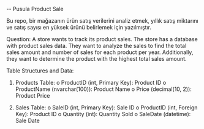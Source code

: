 -- Pusula Product Sale

Bu repo, bir mağazanın ürün satış verilerini analiz etmek, yıllık satış miktarını ve satış sayısı en yüksek ürünü belirlemek için yazılmıştır.


Question: A store wants to track its product sales. The store has a database with product sales data.
They want to analyze the sales to find the total sales amount and number of sales for each product
per year. Additionally, they want to determine the product with the highest total sales amount.



Table Structures and Data:

1. Products Table:
o ProductID (int, Primary Key): Product ID
o ProductName (nvarchar(100)): Product Name
o Price (decimal(10, 2)): Product Price

2. Sales Table:
o SaleID (int, Primary Key): Sale ID
o ProductID (int, Foreign Key): Product ID
o Quantity (int): Quantity Sold
o SaleDate (datetime): Sale Date


